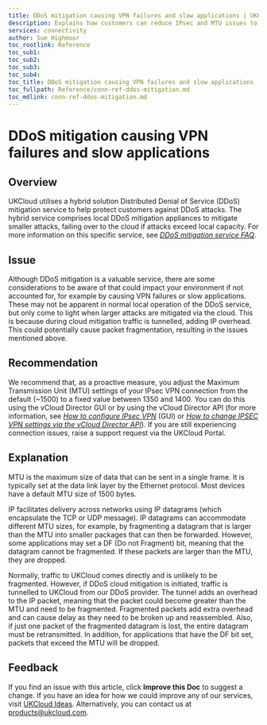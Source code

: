 ```yaml
---
title: DDoS mitigation causing VPN failures and slow applications | UKCloud Ltd
description: Explains how customers can reduce IPsec and MTU issues to allow packets to traverse the internet and enter the UKCloud platform
services: connectivity
author: Sue Highmoor
toc_rootlink: Reference
toc_sub1: 
toc_sub2:
toc_sub3:
toc_sub4:
toc_title: DDoS mitigation causing VPN failures and slow applications
toc_fullpath: Reference/conn-ref-ddos-mitigation.md
toc_mdlink: conn-ref-ddos-mitigation.md
---
```


# DDoS mitigation causing VPN failures and slow applications

## Overview

UKCloud utilises a hybrid solution Distributed Denial of Service (DDoS) mitigation service to help protect customers against DDoS attacks. The hybrid service comprises local DDoS mitigation appliances to mitigate smaller attacks, failing over to the cloud if attacks exceed local capacity. For more information on this specific service, see [*DDoS mitigation service FAQ*](conn-faq-ddos.md).

## Issue

Although DDoS mitigation is a valuable service, there are some considerations to be aware of that could impact your environment if not accounted for, for example by causing VPN failures or slow applications. These may not be apparent in normal local operation of the DDoS service, but only come to light when larger attacks are mitigated via the cloud. This is because during cloud mitigation traffic is tunnelled, adding IP overhead. This could potentially cause packet fragmentation, resulting in the issues mentioned above.

## Recommendation

We recommend that, as a proactive measure, you adjust the Maximum Transmission Unit (MTU) settings of your IPsec VPN connection from the default (~1500) to a fixed value between 1350 and 1400. You can do this using the vCloud Director GUI or by using the vCloud Director API (for more information, see [*How to configure IPsec VPN*](../vmware/vmw-how-configure-ipsec-vpn.md) (GUI) or [*How to change IPSEC VPN settings via the vCloud Director API*](../vmware/vmw-how-change-ipsec-vpn-api.md)). If you are still experiencing connection issues, raise a support request via the UKCloud Portal.

## Explanation

MTU is the maximum size of data that can be sent in a single frame. It is typically set at the data link layer by the Ethernet protocol. Most devices have a default MTU size of 1500 bytes.

IP facilitates delivery across networks using IP datagrams (which encapsulate the TCP or UDP message). IP datagrams can accommodate different MTU sizes, for example, by fragmenting a datagram that is larger than the MTU into smaller packages that can then be forwarded. However, some applications may set a DF (Do not Fragment) bit, meaning that the datagram cannot be fragmented. If these packets are larger than the MTU, they are dropped.

Normally, traffic to UKCloud comes directly and is unlikely to be fragmented. However, if DDoS cloud mitigation is initiated, traffic is tunnelled to UKCloud from our DDoS provider. The tunnel adds an overhead to the IP packet, meaning that the packet could become greater than the MTU and need to be fragmented. Fragmented packets add extra overhead and can cause delay as they need to be broken up and reassembled. Also, if just one packet of the fragmented datagram is lost, the entire datagram must be retransmitted. In addition, for applications that have the DF bit set, packets that exceed the MTU will be dropped.

## Feedback

If you find an issue with this article, click **Improve this Doc** to suggest a change. If you have an idea for how we could improve any of our services, visit [UKCloud Ideas](https://ideas.ukcloud.com). Alternatively, you can contact us at <products@ukcloud.com>.
